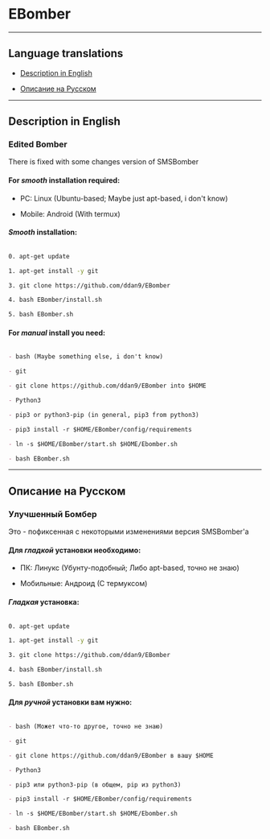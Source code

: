 # EBomber

----------------------------------------------

## Language translations

- [Description in English](#Description-in-English)

- [Описание на Русском](#Описание-на-Русском)

----------------------------------------------

## Description in English

### Edited Bomber

There is fixed with some changes version of SMSBomber
 
#### For ***smooth*** installation required: 

- PC: Linux (Ubuntu-based; Maybe just apt-based, i don't know)

- Mobile: Android (With termux)

#### ***Smooth*** installation:

```bash

0. apt-get update 

1. apt-get install -y git

3. git clone https://github.com/ddan9/EBomber

4. bash EBomber/install.sh

5. bash EBomber.sh

```

#### For ***manual*** install you need:

```markdown

- bash (Maybe something else, i don't know)

- git

- git clone https://github.com/ddan9/EBomber into $HOME

- Python3

- pip3 or python3-pip (in general, pip3 from python3)

- pip3 install -r $HOME/EBomber/config/requirements

- ln -s $HOME/EBomber/start.sh $HOME/Ebomber.sh

- bash EBomber.sh

```

----------------------------------------------

## Описание на Русском

### Улучшенный Бомбер
 
Это - пофиксенная с некоторыми изменениями версия SMSBomber'а

#### Для ***гладкой*** установки необходимо:

- ПК: Линукс (Убунту-подобный; Либо apt-based, точно не знаю)

- Мобильные: Андроид (С термуксом)

#### ***Гладкая*** установка:

```bash

0. apt-get update 

1. apt-get install -y git

3. git clone https://github.com/ddan9/EBomber

4. bash EBomber/install.sh

5. bash EBomber.sh

```

#### Для ***ручной*** установки вам нужно:

```markdown

- bash (Может что-то другое, точно не знаю)

- git

- git clone https://github.com/ddan9/EBomber в вашу $HOME

- Python3

- pip3 или python3-pip (в общем, pip из python3)

- pip3 install -r $HOME/EBomber/config/requirements

- ln -s $HOME/EBomber/start.sh $HOME/Ebomber.sh

- bash EBomber.sh

```
